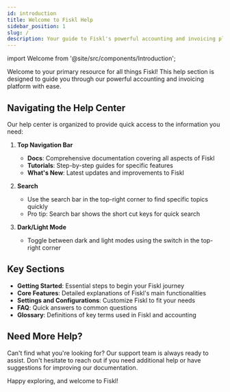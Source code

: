 ```yaml
---
id: introduction
title: Welcome to Fiskl Help
sidebar_position: 1
slug: /
description: Your guide to Fiskl's powerful accounting and invoicing platform
---
```

import Welcome from '@site/src/components/Introduction';

<Welcome>

Welcome to your primary resource for all things Fiskl! This help section is designed to guide you through our powerful accounting and invoicing platform with ease.

## Navigating the Help Center

Our help center is organized to provide quick access to the information you need:

1. **Top Navigation Bar**
   - **Docs**: Comprehensive documentation covering all aspects of Fiskl
   - **Tutorials**: Step-by-step guides for specific features
   - **What's New**: Latest updates and improvements to Fiskl

2. **Search**
   - Use the search bar in the top-right corner to find specific topics quickly
   - Pro tip: Search bar shows the short cut keys for quick search

3. **Dark/Light Mode**
   - Toggle between dark and light modes using the switch in the top-right corner

## Key Sections

- **Getting Started**: Essential steps to begin your Fiskl journey
- **Core Features**: Detailed explanations of Fiskl's main functionalities
- **Settings and Configurations**: Customize Fiskl to fit your needs
- **FAQ**: Quick answers to common questions
- **Glossary**: Definitions of key terms used in Fiskl and accounting

## Need More Help?

Can't find what you're looking for? Our support team is always ready to assist. Don't hesitate to reach out if you need additional help or have suggestions for improving our documentation.

Happy exploring, and welcome to Fiskl!


</Welcome>